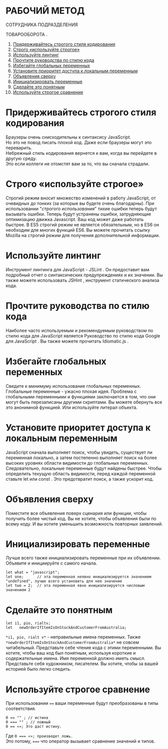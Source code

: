 # РАБОЧИЙ МЕТОД  

СОТРУДНИКА ПОДРАЗДЕЛЕНИЯ 

ТОВАРООБОРОТА .
1. [Придерживайтесь строгого стиля кодирования](#Придерживайтесь-строгого-стиля-кодирования)
2. [Строго «используйте строгое»](#Строго-используйте-строгое)
3. [Используйте линтинг](#Используйте-линтинг)
4. [Прочтите руководства по стилю кода](#Прочтите-руководства-по-стилю-кода)
5. [Избегайте глобальных переменных](#Избегайте-глобальных-переменных)
6. [Установите приоритет доступа к локальным переменным](#Установите-приоритет-доступа-к-локальным-переменным)
7. [Объявления сверху](#Объявления-сверху)
8. [Инициализировать переменные](#Инициализировать-переменные)
9. [Сделайте это понятным](#Сделайте-это-понятным)
10. [Используйте строгое сравнение](#Используйте-строгое-сравнение)









# Придерживайтесь строгого стиля кодирования
Браузеры очень снисходительны к синтаксису JavaScript.<br />
Но это не повод писать плохой код. Даже если браузеры могут это переварить.<br />
Небрежный стиль кодирования вернется к вам, когда вы перейдете в другую среду.<br />
Это если коллеги не отомстят вам за то, что вы сначала страдали.

# Строго «используйте строгое»
Строгий режим вносит множество изменений в работу JavaScript, от очевидных до тонких (за которые вы будете очень благодарны).
При использовании "_строгого использования_" тихие ошибки теперь будут вызывать ошибки. Теперь будут устранены ошибки, затрудняющие 
оптимизацию движка Javascript. Ваш код может даже работать быстрее.
В ES5 строгий режим не является обязательным, но в ES6 он необходим для многих функций ES6.
Вы можете прочитать ссылку Mozilla на строгий режим для получения дополнительной информации.
# Используйте линтинг
Инструмент линтинга для JavaScript - JSLint . Он предоставит вам подробный отчет 
о синтаксических предупреждениях и их значении. 
Вы также можете использовать JSHint , инструмент статического анализа кода.

# Прочтите руководства по стилю кода
Наиболее часто используемым и рекомендуемым руководством по стилю кода для JavaScript является Руководство по стилю кода Google для 
JavaScript . Вы также можете прочитать Idiomatic.js .
# Избегайте глобальных переменных
Сведите к минимуму использование глобальных переменных. Глобальные переменные - ужасно плохая идея.
Проблема с глобальными переменными и функциями заключается в том, что они могут быть перезаписаны другими скриптами.
Вы можете обернуть все это анонимной функцией. Или используйте литерал объекта.
# Установите приоритет доступа к локальным переменным
JavaScript сначала выполняет поиск, чтобы увидеть, существует ли переменная локально, а затем постепенно выполняет поиск на более 
высоких уровнях области видимости до глобальных переменных. Следовательно, локальные переменные будут найдены быстрее.
Чтобы определить текущую область видимости, перед каждой переменной ставьте let или const . Это предотвратит поиск, а также ускорит код.
# Объявления сверху
Поместите все объявления поверх сценария или функции, чтобы получить более чистый код. Вы не хотите, чтобы объявления были по всему коду. 
И вы хотите уменьшить возможность повторных заявлений.
# Инициализировать переменные
Лучше всего также инициализировать переменные при их объявлении. Объявите и инициируйте с самого начала.
```
let what = "javascript"; 
let one;      // эта переменная неявно инициализируется значением "undefined", лучше всего установить для нее значение
let two = 2;  // эта переменная явно инициализируется числовым значением 2

```
# Сделайте это понятным
```
let i1, pio, rialtv; 
let   newOrderIfItemIsOnStockAndCustomerFromAustralia;
```
`*i1, pio, rialt v*` - неправильные имена переменных. 
Также `*newOrderIfItemIsOnStockAndCustomerFromAustralia*` не совсем читабельный. 
Представьте себе чтение кода с этими переменными. Вы хотите, чтобы ваш код был понятным, используя короткие и содержательные имена. 
Имя переменной должно иметь смысл.
Представьте себя художником, писателем. Вы хотите, чтобы за вашей историей было легко следить.

# Используйте строгое сравнение

При использовании `==` ваши переменные будут преобразованы в типы соответствия.
```
0 == "" ; // истина 
0 === "" ; // ложный
0 == «»; Это даст истину.
```

Где `0 === «»; произведет ложь.`<br />
Это потому, `===` что оператор вызывает сравнение значений и типов.
